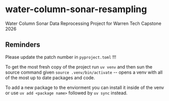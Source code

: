 # water-column-sonar-resampling
Water Column Sonar Data Reprocessing Project for Warren Tech Capstone 2026

## Reminders
Please update the patch number in `pyproject.toml` !!!

To get the most fresh copy of the project run `uv venv` and then sun the source command given `source .venv/bin/activate` -- opens a venv with all of the most up to date packages and code.

To add a new package to the enviorment you can install it inside of the venv or use `uv add <package name>` followed by `uv sync` instead.